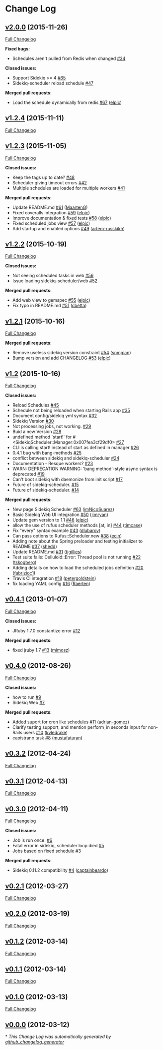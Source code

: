 # Change Log

## [v2.0.0](https://github.com/moove-it/sidekiq-scheduler/tree/v2.0.0) (2015-11-26)
[Full Changelog](https://github.com/moove-it/sidekiq-scheduler/compare/v1.2.4...v2.0.0)

**Fixed bugs:**

- Schedules aren't pulled from Redis when changed [\#34](https://github.com/moove-it/sidekiq-scheduler/issues/34)

**Closed issues:**

- Support Sidekiq \>= 4 [\#65](https://github.com/moove-it/sidekiq-scheduler/issues/65)
- Sidekiq-scheduler reload schedule  [\#47](https://github.com/moove-it/sidekiq-scheduler/issues/47)

**Merged pull requests:**

- Load the schedule dynamically from redis [\#67](https://github.com/moove-it/sidekiq-scheduler/pull/67) ([elpic](https://github.com/elpic))

## [v1.2.4](https://github.com/moove-it/sidekiq-scheduler/tree/v1.2.4) (2015-11-11)
[Full Changelog](https://github.com/moove-it/sidekiq-scheduler/compare/v1.2.3...v1.2.4)

## [v1.2.3](https://github.com/moove-it/sidekiq-scheduler/tree/v1.2.3) (2015-11-05)
[Full Changelog](https://github.com/moove-it/sidekiq-scheduler/compare/v1.2.2...v1.2.3)

**Closed issues:**

- Keep the tags up to date? [\#48](https://github.com/moove-it/sidekiq-scheduler/issues/48)
- Scheduler giving timeout errors [\#42](https://github.com/moove-it/sidekiq-scheduler/issues/42)
- Multiple schedules are loaded for multiple workers [\#41](https://github.com/moove-it/sidekiq-scheduler/issues/41)

**Merged pull requests:**

- Update README.md [\#61](https://github.com/moove-it/sidekiq-scheduler/pull/61) ([MaartenG](https://github.com/MaartenG))
- Fixed coveralls integration [\#59](https://github.com/moove-it/sidekiq-scheduler/pull/59) ([elpic](https://github.com/elpic))
- Improve documentation & fixed tests [\#58](https://github.com/moove-it/sidekiq-scheduler/pull/58) ([elpic](https://github.com/elpic))
- Fixed scheduled jobs view [\#57](https://github.com/moove-it/sidekiq-scheduler/pull/57) ([elpic](https://github.com/elpic))
- Add startup and enabled options [\#49](https://github.com/moove-it/sidekiq-scheduler/pull/49) ([artem-russkikh](https://github.com/artem-russkikh))

## [v1.2.2](https://github.com/moove-it/sidekiq-scheduler/tree/v1.2.2) (2015-10-19)
[Full Changelog](https://github.com/moove-it/sidekiq-scheduler/compare/v1.2.1...v1.2.2)

**Closed issues:**

- Not seeing scheduled tasks in web [\#56](https://github.com/moove-it/sidekiq-scheduler/issues/56)
- Issue loading sidekiq-scheduler/web [\#52](https://github.com/moove-it/sidekiq-scheduler/issues/52)

**Merged pull requests:**

- Add web view to gemspec [\#55](https://github.com/moove-it/sidekiq-scheduler/pull/55) ([elpic](https://github.com/elpic))
- Fix typo in README.md [\#51](https://github.com/moove-it/sidekiq-scheduler/pull/51) ([cbetta](https://github.com/cbetta))

## [v1.2.1](https://github.com/moove-it/sidekiq-scheduler/tree/v1.2.1) (2015-10-16)
[Full Changelog](https://github.com/moove-it/sidekiq-scheduler/compare/v1.2...v1.2.1)

**Merged pull requests:**

- Remove useless sidekiq version constraint [\#54](https://github.com/moove-it/sidekiq-scheduler/pull/54) ([snmgian](https://github.com/snmgian))
- Bump version and add CHANGELOG [\#53](https://github.com/moove-it/sidekiq-scheduler/pull/53) ([elpic](https://github.com/elpic))

## [v1.2](https://github.com/moove-it/sidekiq-scheduler/tree/v1.2) (2015-10-16)
[Full Changelog](https://github.com/moove-it/sidekiq-scheduler/compare/v0.4.1...v1.2)

**Closed issues:**

- Reload Schedules [\#45](https://github.com/moove-it/sidekiq-scheduler/issues/45)
- Schedule not being reloaded when starting Rails app [\#35](https://github.com/moove-it/sidekiq-scheduler/issues/35)
- Document config/sidekiq.yml syntax [\#32](https://github.com/moove-it/sidekiq-scheduler/issues/32)
- Sidekiq Version [\#30](https://github.com/moove-it/sidekiq-scheduler/issues/30)
- Not processing jobs, not working. [\#29](https://github.com/moove-it/sidekiq-scheduler/issues/29)
- Buid a new Version [\#28](https://github.com/moove-it/sidekiq-scheduler/issues/28)
- undefined method `start!' for \#\<SidekiqScheduler::Manager:0x007fea3cf29df0\> [\#27](https://github.com/moove-it/sidekiq-scheduler/issues/27)
- CLI is calling start! instead of start as defined in manager [\#26](https://github.com/moove-it/sidekiq-scheduler/issues/26)
- 0.4.1 bug with bang-methods [\#25](https://github.com/moove-it/sidekiq-scheduler/issues/25)
- conflict between sidekiq and sidekiq-scheduler [\#24](https://github.com/moove-it/sidekiq-scheduler/issues/24)
- Documentation - Resque workers? [\#23](https://github.com/moove-it/sidekiq-scheduler/issues/23)
- WARN: DEPRECATION WARNING: 'bang method'-style async syntax is deprecated [\#19](https://github.com/moove-it/sidekiq-scheduler/issues/19)
- Can't boot sidekiq with daemonize from init script [\#17](https://github.com/moove-it/sidekiq-scheduler/issues/17)
- Future of sidekiq-scheduler. [\#15](https://github.com/moove-it/sidekiq-scheduler/issues/15)
- Future of sidekiq-scheduler. [\#14](https://github.com/moove-it/sidekiq-scheduler/issues/14)

**Merged pull requests:**

- New page Sidekiq Scheduler [\#63](https://github.com/moove-it/sidekiq-scheduler/pull/63) ([imNicoSuarez](https://github.com/imNicoSuarez))
- Basic Sidekiq Web UI integration [\#50](https://github.com/moove-it/sidekiq-scheduler/pull/50) ([jimryan](https://github.com/jimryan))
- Update gem version to 1.1 [\#46](https://github.com/moove-it/sidekiq-scheduler/pull/46) ([elpic](https://github.com/elpic))
- allow the use of rufus scheduler methods \[at, in\] [\#44](https://github.com/moove-it/sidekiq-scheduler/pull/44) ([timcase](https://github.com/timcase))
- Fix "every" syntax example [\#43](https://github.com/moove-it/sidekiq-scheduler/pull/43) ([dlubarov](https://github.com/dlubarov))
- Can pass options to Rufus::Scheduler.new [\#38](https://github.com/moove-it/sidekiq-scheduler/pull/38) ([ecin](https://github.com/ecin))
- Adding note about the Spring preloader and testing initializer to README [\#37](https://github.com/moove-it/sidekiq-scheduler/pull/37) ([shedd](https://github.com/shedd))
- Update README.md [\#31](https://github.com/moove-it/sidekiq-scheduler/pull/31) ([tjgillies](https://github.com/tjgillies))
- Test suite fails: Celluloid::Error: Thread pool is not running [\#22](https://github.com/moove-it/sidekiq-scheduler/pull/22) ([tskogberg](https://github.com/tskogberg))
- Adding details on how to load the scheduled jobs definition [\#20](https://github.com/moove-it/sidekiq-scheduler/pull/20) ([fabrizioc1](https://github.com/fabrizioc1))
- Travis CI integration [\#18](https://github.com/moove-it/sidekiq-scheduler/pull/18) ([petergoldstein](https://github.com/petergoldstein))
- fix loading YAML config [\#16](https://github.com/moove-it/sidekiq-scheduler/pull/16) ([Raerten](https://github.com/Raerten))

## [v0.4.1](https://github.com/moove-it/sidekiq-scheduler/tree/v0.4.1) (2013-01-07)
[Full Changelog](https://github.com/moove-it/sidekiq-scheduler/compare/v0.4.0...v0.4.1)

**Closed issues:**

- JRuby 1.7.0 constantize error [\#12](https://github.com/moove-it/sidekiq-scheduler/issues/12)

**Merged pull requests:**

- fixed jruby 1.7 [\#13](https://github.com/moove-it/sidekiq-scheduler/pull/13) ([mimosz](https://github.com/mimosz))

## [v0.4.0](https://github.com/moove-it/sidekiq-scheduler/tree/v0.4.0) (2012-08-26)
[Full Changelog](https://github.com/moove-it/sidekiq-scheduler/compare/v0.3.2...v0.4.0)

**Closed issues:**

- how to run [\#9](https://github.com/moove-it/sidekiq-scheduler/issues/9)
- Sidekiq Web [\#7](https://github.com/moove-it/sidekiq-scheduler/issues/7)

**Merged pull requests:**

- Added suport for cron like schedules [\#11](https://github.com/moove-it/sidekiq-scheduler/pull/11) ([adrian-gomez](https://github.com/adrian-gomez))
- Clarify testing support, and mention perform\_in seconds input for non-Rails users [\#10](https://github.com/moove-it/sidekiq-scheduler/pull/10) ([kyledrake](https://github.com/kyledrake))
- capistrano task [\#8](https://github.com/moove-it/sidekiq-scheduler/pull/8) ([mustafaturan](https://github.com/mustafaturan))

## [v0.3.2](https://github.com/moove-it/sidekiq-scheduler/tree/v0.3.2) (2012-04-24)
[Full Changelog](https://github.com/moove-it/sidekiq-scheduler/compare/v0.3.1...v0.3.2)

## [v0.3.1](https://github.com/moove-it/sidekiq-scheduler/tree/v0.3.1) (2012-04-13)
[Full Changelog](https://github.com/moove-it/sidekiq-scheduler/compare/v0.3.0...v0.3.1)

## [v0.3.0](https://github.com/moove-it/sidekiq-scheduler/tree/v0.3.0) (2012-04-11)
[Full Changelog](https://github.com/moove-it/sidekiq-scheduler/compare/v0.2.1...v0.3.0)

**Closed issues:**

- Job is run once. [\#6](https://github.com/moove-it/sidekiq-scheduler/issues/6)
- Fatal error in sidekiq, scheduler loop died [\#5](https://github.com/moove-it/sidekiq-scheduler/issues/5)
- Jobs based on fixed schedule [\#3](https://github.com/moove-it/sidekiq-scheduler/issues/3)

**Merged pull requests:**

- Sidekiq 0.11.2 compatibility [\#4](https://github.com/moove-it/sidekiq-scheduler/pull/4) ([captainbeardo](https://github.com/captainbeardo))

## [v0.2.1](https://github.com/moove-it/sidekiq-scheduler/tree/v0.2.1) (2012-03-27)
[Full Changelog](https://github.com/moove-it/sidekiq-scheduler/compare/v0.2.0...v0.2.1)

## [v0.2.0](https://github.com/moove-it/sidekiq-scheduler/tree/v0.2.0) (2012-03-19)
[Full Changelog](https://github.com/moove-it/sidekiq-scheduler/compare/v0.1.2...v0.2.0)

## [v0.1.2](https://github.com/moove-it/sidekiq-scheduler/tree/v0.1.2) (2012-03-14)
[Full Changelog](https://github.com/moove-it/sidekiq-scheduler/compare/v0.1.1...v0.1.2)

## [v0.1.1](https://github.com/moove-it/sidekiq-scheduler/tree/v0.1.1) (2012-03-14)
[Full Changelog](https://github.com/moove-it/sidekiq-scheduler/compare/v0.1.0...v0.1.1)

## [v0.1.0](https://github.com/moove-it/sidekiq-scheduler/tree/v0.1.0) (2012-03-13)
[Full Changelog](https://github.com/moove-it/sidekiq-scheduler/compare/v0.0.0...v0.1.0)

## [v0.0.0](https://github.com/moove-it/sidekiq-scheduler/tree/v0.0.0) (2012-03-12)


\* *This Change Log was automatically generated by [github_changelog_generator](https://github.com/skywinder/Github-Changelog-Generator)*